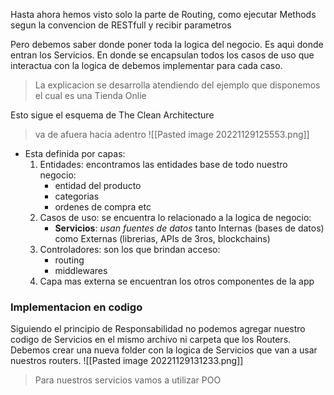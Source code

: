 Hasta ahora hemos visto solo la parte de Routing, como ejecutar Methods segun la convencion de RESTfull y recibir parametros

Pero debemos saber donde poner toda la logica del negocio.
Es aqui donde entran los Servicios.
En donde se encapsulan todos los casos de uso que interactua con la logica de debemos implementar para cada caso.

 > La explicacion se desarrolla atendiendo del ejemplo que disponemos el cual es una Tienda Onlie

Esto sigue el esquema de The Clean Architecture
> va de afuera hacia adentro
![[Pasted image 20221129125553.png]]
- Esta definida por capas:
	1.  Entidades: encontramos las entidades base de todo nuestro negocio:
		- entidad del producto
		- categorias
		- ordenes de compra etc
	2. Casos de uso: se encuentra lo relacionado a la logica de negocio:
		- **Servicios**:  *usan fuentes de datos* tanto Internas (bases de datos) como Externas (librerias, APIs de 3ros, blockchains)
	3. Controladores: son los que brindan acceso:
		- routing
		- middlewares
	4. Capa mas externa se encuentran los otros componentes de la app

### Implementacion en codigo
Siguiendo el principio de Responsabilidad no podemos agregar nuestro codigo de Servicios en el mismo archivo ni carpeta que los Routers.
Debemos crear una nueva folder con la logica de Servicios que van a usar nuestros routers.
![[Pasted image 20221129131233.png]]

> Para nuestros servicios vamos a utilizar POO

